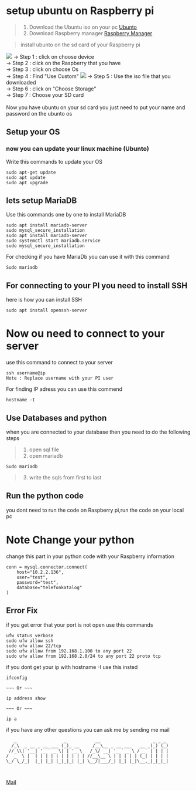 # setup ubuntu on Raspberry pi
> 1. Download the Ubuntu iso on your pc
    [Ubunto](https://ubuntu.com/download/raspberry-pi/thank-you?version=24.04.1&architecture=desktop-arm64+raspi)
> 1. Download Raspberry manager [Raspberry Manager](https://www.raspberrypi.com/software/)

> install ubunto on the sd card of your Raspberry pi
<img src="https://i.imgur.com/9RzFxUw.png">
-> Step 1 : click on choose device </br>
-> Step 2 : click on the Raspberry that you have </br>
-> Step 3 : click on choose Os</br>
-> Step 4 : Find "Use Custom"
<img src="https://i.imgur.com/FzshqK6.png">
-> Step 5 : Use the iso file that you downloaded </br>
-> Step 6 : click on "Choose Storage"</br>
-> Step 7 : Choose your SD card</br>
</br>
Now you have ubuntu on your sd card you just need to put your name and password on the ubunto os 

<ls>

## Setup your OS 

### now you can update your linux machine (Ubunto)

Write this commands to update your OS 
```
sudo apt-get update
sudo apt update
sudo apt upgrade
```

## lets setup MariaDB

Use this commands one by one to install MariaDB
```
sudo apt install mariadb-server
sudo mysql_secure_installation
sudo apt install mariadb-server
sudo systemctl start mariadb.service
sudo mysql_secure_installation
```

For checking if you have MariaDb you can use it with this command

```
Sudo mariadb
```

## For connecting to your PI you need to install SSH

here is how you can install SSH
```
sudo apt install openssh-server
```
# Now ou need to connect to your server

use this command to connect to your server 
```
ssh username@ip
Note : Replace username with your PI user 
```

For finding IP adress you can use this commend

```
hostname -I
```

## Use Databases and python

when you are connected to your database then you need to do the following steps 

> 1. open sql file 
> 1. open mariadb 
```
Sudo mariadb
```
> 3. write the sqls from first to last 

## Run the python code
you dont need to run the code on Raspberry pi,run the code on your local pc 

# Note Change your python
change this part in your python code with your Raspberry information
```
conn = mysql.connector.connect(
    host="10.2.2.136",
    user="test",
    password="test",
    database="telefonkatalog"
)
```



## Error Fix

if you get error that your port is not open use this commands 

```
ufw status verbose
sudo ufw allow ssh
sudo ufw allow 22/tcp
sudo ufw allow from 192.168.1.100 to any port 22
sudo ufw allow from 192.168.2.0/24 to any port 22 proto tcp
```

if you dont get your ip with hostname -I use this insted 

```
ifconfig

~~~ Or ~~~

ip address show

~~~ Or ~~~

ip a

```


if you have any other questions you can ask me by sending me mail </br>
```
   _                  _           __                    _ _ _ 
  /_\  _ __ _ __ ___ (_)_ __     /__\__ _ __ ___   __ _(_) (_)
 //_\\| '__| '_ ` _ \| | '_ \   /_\/ __| '_ ` _ \ / _` | | | |
/  _  \ |  | | | | | | | | | | //__\__ \ | | | | | (_| | | | |
\_/ \_/_|  |_| |_| |_|_|_| |_| \__/|___/_| |_| |_|\__,_|_|_|_|

                                                              
```
[Mail](mailto:armines765@gmail.com)